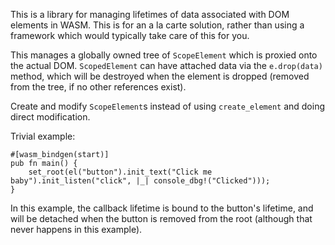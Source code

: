 This is a library for managing lifetimes of data associated with DOM elements in WASM. This is for an a la carte solution, rather than using a framework which would typically take care of this for you.

This manages a globally owned tree of `ScopeElement` which is proxied onto the actual DOM. `ScopedElement` can have attached data via the `e.drop(data)` method, which will be destroyed when the element is dropped (removed from the tree, if no other references exist).

Create and modify `ScopeElement`s instead of using `create_element` and doing direct modification.

Trivial example:

```
#[wasm_bindgen(start)]
pub fn main() {
    set_root(el("button").init_text("Click me baby").init_listen("click", |_| console_dbg!("Clicked")));
}
```

In this example, the callback lifetime is bound to the button's lifetime, and will be detached when the button is removed from the root (although that never happens in this example).
